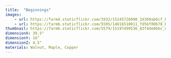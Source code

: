```yaml
---
title:  "Beginnings"
images:
    - url: https://farm4.staticflickr.com/3932/15245726090_2d369ab6cf_b.jpg
    - url: https://farm6.staticflickr.com/5595/14816510011_fd5bf00678_b.jpg
thumbnail: https://farm6.staticflickr.com/5579/15197499536_83f4de0bbc_n.jpg
dimensionX: 39.5"
dimensionY: 16"
dimensionZ: 4.5"
materials: Walnut, Maple, Copper
---
```

